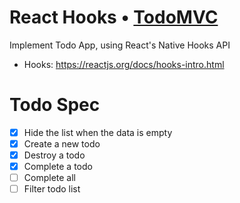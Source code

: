 # React Hooks • [TodoMVC](http://todomvc.com)

Implement Todo App, using React's Native Hooks API
- Hooks: https://reactjs.org/docs/hooks-intro.html

# Todo Spec
- [x] Hide the list when the data is empty
- [x] Create a new todo
- [x] Destroy a todo
- [x] Complete a todo
- [ ] Complete all
- [ ] Filter todo list